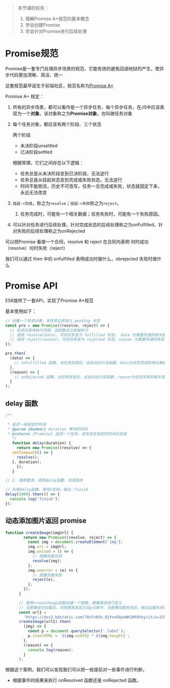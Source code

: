 > 本节课的任务：
>
> 1. 理解Promise A+规范的基本概念
> 2. 学会创建Promise
> 3. 学会针对Promise进行后续处理

# Promise规范

Promise是一套专门处理异步场景的规范，它能有效的避免回调地狱的产生，使异步代码更加清晰、简洁、统一

这套规范最早诞生于前端社区，规范名称为[Promise A+](https://promisesaplus.com/)

Promise A+ 规定：

1. 所有的异步场景，都可以看作是一个异步任务，每个异步任务，在JS中应该表现为一个**对象**，该对象称之为**Promise对象**，也叫做任务对象

2. 每个任务对象，都应该有两个阶段、三个状态

   两个阶段

   - 未决阶段unsettled
   - 已决阶段settled

   根据常理，它们之间存在以下逻辑：

   - 任务总是从未决阶段变到已决阶段，无法逆行
   - 任务总是从挂起状态变到完成或失败状态，无法逆行
   - 时间不能倒流，历史不可改写，任务一旦完成或失败，状态就固定下来，永远无法改变

3. `挂起->完成`，称之为`resolve`；`挂起->失败`称之为`reject`。

   1. 任务完成时，可能有一个相关数据；任务失败时，可能有一个失败原因。

4. 可以针对任务进行后续处理，针对完成状态的后续处理称之为onFulfilled，针对失败的后续处理称之为onRejected

可以把Promise 看做一个合同，resolve 和 reject 在合同内表明 何时成功（resolve）何时失败（reject）

我们可以通过 then 中的 onfulfilled 表明成功时做什么，obrejected 失败时做什么

# Promise API

ES6提供了一套API，实现了Promise A+规范

基本使用如下：

```js
// 创建一个任务对象，该任务立即进入 pending 状态
const pro = new Promise((resolve, reject) => {
  // 任务的具体执行流程，该函数会立即被执行
  // 调用 resolve(data)，可将任务变为 fulfilled 状态， data 为需要传递的相关数据
  // 调用 reject(reason)，可将任务变为 rejected 状态，reason 为需要传递的失败原因
});

pro.then(
  (data) => {
    // onFulfilled 函数，当任务完成后，会自动运行该函数，data为任务完成的相关数据
  },
  (reason) => {
    // onRejected 函数，当任务失败后，会自动运行该函数，reason为任务失败的相关原因
  }
);
```





## delay 函数

```js
/**

 * 延迟一段指定的时间
 * @param {Number} duration 等待的时间
 * @returns {Promise} 返回一个任务，该任务在指定的时间后完成
   */
   function delay(duration) {
     return new Promise((resolve) => {
   setTimeout(() => {
     resolve();
   }, duration);
     });
   }

// 2. 按照要求，调用delay函数，完成程序

// 利用delay函数，等待1秒钟，输出：finish
delay(1000).then(() => {
  console.log('finish');
});
```



## 动态添加图片返回 promise

```js
function createImage(imgUrl) {
        return new Promise((resolve, reject) => {
          const img = document.createElement('img');
          img.src = imgUrl;
          img.onload = () => {
            // 图像加载完成
            resolve(img);
          };
          img.onerror = (e) => {
            // 图像加载失败
            reject(e);
          };
        });
      }

      // 使用createImage函数创建一个图像，图像路径自行定义
      // 当图像成功加载后，将图像宽高显示在p元素中，当图像加载失败后，输出加载失败的原因
      const url1 =
        'https://dss3.bdstatic.com/70cFv8Sh_Q1YnxGkpoWK1HF6hhy/it/u=155346741,3953923104&fm=26&gp=0.jpg';
      createImage(url1).then(
        (img) => {
          const p = document.querySelector('.label');
          p.innerHTML = `${img.width} * ${img.height}`;
        },
        (reason) => {
          console.log(reason);
        }
      );
```

根据这个案例，我们可以发现我们可以把一些提前对一些事件进行判断，

- 根据事件的结果来执行 onResolved 函数还是 onRejected 函数。
